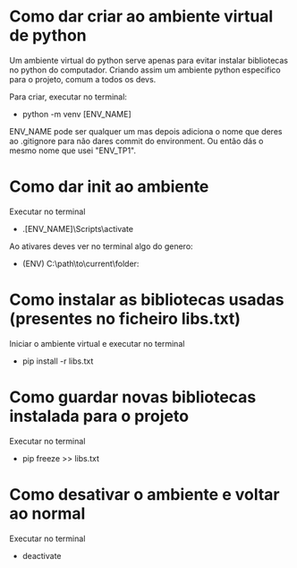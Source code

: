 
# Como dar criar ao ambiente virtual de python

Um ambiente virtual do python serve apenas para evitar instalar bibliotecas no python do computador.
Criando assim um ambiente python especifico para o projeto, comum a todos os devs.

Para criar, executar no terminal:
- python -m venv [ENV_NAME]

ENV_NAME pode ser qualquer um mas depois adiciona o nome que deres ao .gitignore para não dares commit do environment.
Ou então dás o mesmo nome que usei "ENV_TP1".

# Como dar init ao ambiente

Executar no terminal
- .\[ENV_NAME]\Scripts\activate

Ao ativares deves ver no terminal algo do genero:
- (ENV) C:\path\to\current\folder:

# Como instalar as bibliotecas usadas (presentes no ficheiro libs.txt)

Iniciar o ambiente virtual e executar no terminal
- pip install -r libs.txt

# Como guardar novas bibliotecas instalada para o projeto

Executar no terminal
- pip freeze >> libs.txt

# Como desativar o ambiente e voltar ao normal

Executar no terminal
- deactivate


